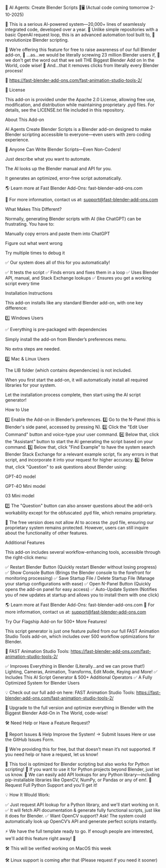 🚀 AI Agents: Create Blender Scripts 🎨🖥️
(Actual code coming tomorrow 2-10-2025)

🔹 This is a serious AI-powered system—20,000+ lines of seamlessly integrated code, developed over a year. 
🔹 Unlike simple repositories with a basic OpenAI request loop, this is an advanced automation tool built to, 
🔹 revolutionize Blender scripting.

🔹 We’re offering this feature for free to raise awareness of our full Blender add-on, 
🔹 ...as...we would be literally screwing 23 million Blender users if,
🔹 we don't get the word out that we sell THE Biggest Blender Add on In the World, code wise! 
🔹 And...that it removes clicks from literally every Blender process!  

🔹 https://fast-blender-add-ons.com/fast-animation-studio-tools-2/

🚀 License

This add-on is provided under the Apache 2.0 License, allowing free use, modification, and distribution while maintaining proprietary .pyd files. For details, see the LICENSE.txt file included in this repository.

About This Add-on

AI Agents Create Blender Scripts is a Blender add-on designed to make Blender scripting accessible to everyone—even users with zero coding experience.

🚀 Anyone Can Write Blender Scripts—Even Non-Coders!

Just describe what you want to automate.

The AI looks up the Blender manual and API for you.

It generates an optimized, error-free script automatically.

🌎 Learn more at Fast Blender Add-Ons: fast-blender-add-ons.com

📩 For more information, contact us at: support@fast-blender-add-ons.com

What Makes This Different?

Normally, generating Blender scripts with AI (like ChatGPT) can be frustrating. You have to:

Manually copy errors and paste them into ChatGPT

Figure out what went wrong

Try multiple times to debug it

✅ Our system does all of this for you automatically!

✅ It tests the script
✅ Finds errors and fixes them in a loop
✅ Uses Blender API, manual, and Stack Exchange lookups
✅ Ensures you get a working script every time

Installation Instructions

This add-on installs like any standard Blender add-on, with one key difference:

1️⃣ Windows Users

✅ Everything is pre-packaged with dependencies

Simply install the add-on from Blender’s preferences menu.

No extra steps are needed.

2️⃣ Mac & Linux Users

The LIB folder (which contains dependencies) is not included.

When you first start the add-on, it will automatically install all required libraries for your system.

Let the installation process complete, then start using the AI script generator!

How to Use

1️⃣ Enable the Add-on in Blender’s preferences.
2️⃣ Go to the N-Panel (this is Blender's side panel, accessed by pressing N).
3️⃣ Click the "Edit User Command" button and voice-type your user command.
4️⃣ Below that, click the "Assistant" button to start the AI generating the script based on your command.
5️⃣ Below that, click "Find Example" to have the system search Blender Stack Exchange for a relevant example script, fix any errors in that script, and incorporate it into your request for higher accuracy.
6️⃣ Below that, click "Question" to ask questions about Blender using:

GPT-4O model

GPT-4O Mini model

03 Mini model

7️⃣ The "Question" button can also answer questions about the add-on’s workability except for the obfuscated .pyd file, which remains proprietary.

🔹 The free version does not allow AI to access the .pyd file, ensuring our proprietary system remains protected. However, users can still inquire about the functionality of other features.

Additional Features

This add-on includes several workflow-enhancing tools, accessible through the right-click menu:

✅ Restart Blender Button (Quickly restart Blender without losing progress)
✅ Show Console Button (Brings the Blender console to the forefront for monitoring processing)
✅ Save Startup File / Delete Startup File (Manage your startup configurations with ease)
✅ Open N-Panel Button (Quickly opens the add-on panel for easy access)
✅ Auto-Update System (Notifies you of new updates at startup and allows you to install them with one click)

🌎 Learn more at Fast Blender Add-Ons: fast-blender-add-ons.com
📩 For more information, contact us at: support@fast-blender-add-ons.com

Try Our Flagship Add-on for 500+ More Features!

This script generator is just one feature pulled from our full FAST Animation Studio Tools add-on, which includes over 500 workflow optimizations for Blender.

🌟 FAST Animation Studio Tools: https://fast-blender-add-ons.com/fast-animation-studio-tools-2/

✅ Improves Everything in Blender (Literally...and we can prove that!) Lighting, Cameras, Animation, Transforms, Edit Mode, Keying and More!
✅ Includes This AI Script Generator & 500+ Additional Operators
✅ A Fully Optimized System for Blender Users

💡 Check out our full add-on here: FAST Animation Studio Tools: https://fast-blender-add-ons.com/fast-animation-studio-tools-2/

🚀 Upgrade to the full version and optimize everything in Blender with the Biggest Blender Add-On in The World, code-wise!


🛠 Need Help or Have a Feature Request?

🔗 Report Issues & Help Improve the System! → Submit Issues Here or use the GitHub Issues Form.

📌 We’re providing this for free, but that doesn’t mean it’s not supported. If you need help or have a request, let us know!

📌 This tool is optimized for Blender scripting but also works for Python scripting! 
📌 If you want to use it for Python projects beyond Blender, just let us know. 
📌 We can easily add API lookups for any Python library—including pip-installable libraries like OpenCV, NumPy, or Pandas or any of em!.
📌 Request Full Python Support and you'll get it! 

💡 How It Would Work:

✅ Just request API lookup for a Python library, and we'll start working on it.
✅ It will fetch API documentation & generate fully functional scripts, just like it does for Blender.
✅ Want OpenCV support? Ask! The system could automatically look up OpenCV’s API and generate perfect scripts instantly.

⚡ We have the full template ready to go. If enough people are interested, we'll add this feature right away! 🚀

🛠 This will be verified working on MacOS this week

🛠 Linux support is coming after that (Please request if you need it sooner)

